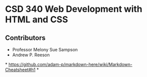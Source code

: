 # CSD 340 Web Development with HTML and CSS

## Contributors

* Professor Melony Sue Sampson
* Andrew P. Reeson

\* https://github.com/adam-p/markdown-here/wiki/Markdown-Cheatsheet#h1 \*
